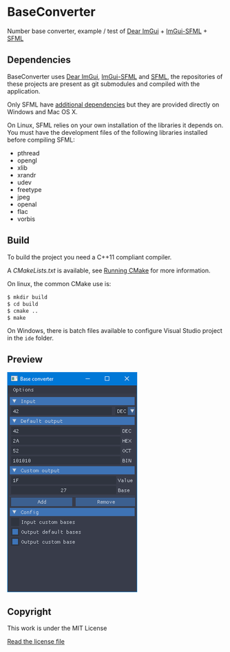 # BaseConverter

Number base converter, example / test of [Dear ImGui](https://github.com/ocornut/imgui) + [ImGui-SFML](https://github.com/eliasdaler/imgui-sfml) + [SFML](https://github.com/SFML/SFML)

## Dependencies

BaseConverter uses [Dear ImGui](https://github.com/ocornut/imgui), [ImGui-SFML](https://github.com/eliasdaler/imgui-sfml) and [SFML](https://github.com/SFML/SFML), the repositories of these projects are present as git submodules and compiled with the application.

Only SFML have [additional dependencies](https://www.sfml-dev.org/faq.php#grl-dependencies) but they are provided directly on Windows and Mac OS X.

On Linux, SFML relies on your own installation of the libraries it depends on. You must have the development files of the following libraries installed before compiling SFML:
- pthread
- opengl
- xlib
- xrandr
- udev
- freetype
- jpeg
- openal
- flac
- vorbis

## Build

To build the project you need a C++11 compliant compiler.

A *CMakeLists.txt* is available, see [Running CMake](https://cmake.org/runningcmake/) for more information.

On linux, the common CMake use is:

	$ mkdir build
	$ cd build
	$ cmake ..
	$ make

On Windows, there is batch files available to configure Visual Studio project in the ``ide`` folder.

## Preview

![preview](preview.png)

## Copyright

This work is under the MIT License

[Read the license file](LICENSE)
